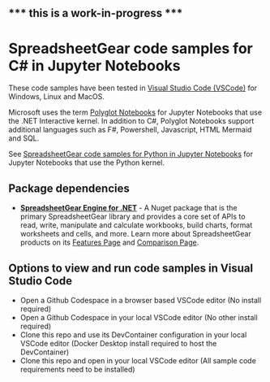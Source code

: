 ## *** this is a work-in-progress ***

# SpreadsheetGear code samples for C# in Jupyter Notebooks #

These code samples have been tested in [Visual Studio Code (VSCode)](https://code.visualstudio.com/) for Windows, Linux and MacOS.

Microsoft uses the term [Polyglot Notebooks](https://marketplace.visualstudio.com/items?itemName=ms-dotnettools.dotnet-interactive-vscode) for Jupyter Notebooks that use the .NET Interactive kernel. In addition to C#, Polyglot Notebooks support additional languages such as F#, Powershell, Javascript, HTML Mermaid and SQL. 

See [SpreadsheetGear code samples for Python in Jupyter Notebooks](https://github.com/tracktownsoftware/SpreadsheetGearCodeSamples_JupyterPython) for Jupyter Notebooks that use the Python kernel. 

## Package dependencies ##
*   **[SpreadsheetGear Engine for .NET](https://www.nuget.org/packages/SpreadsheetGear/9.1.44-beta)** - A Nuget package that is the primary SpreadsheetGear library and provides a core set of APIs to read, write, manipulate and calculate workbooks, build charts, format worksheets and cells, and more. Learn more about SpreadsheetGear products on its [Features Page](https://www.spreadsheetgear.com/Products/Features) and [Comparison Page](https://www.spreadsheetgear.com/Products/Compare).

## Options to view and run code samples in Visual Studio Code ##
- Open a Github Codespace in a browser based VSCode editor (No install required)
- Open a Github Codespace in your local VSCode editor (No other install required) 
- Clone this repo and use its DevContainer configuration in your local VSCode editor (Docker Desktop install required to host the DevContainer)
- Clone this repo and open in your local VSCode editor (All sample code requirements need to be installed)

